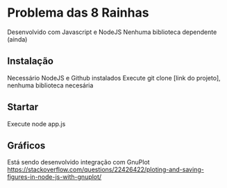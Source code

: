 # Problema das 8 Rainhas
Desenvolvido com Javascript e NodeJS
Nenhuma biblioteca dependente (ainda)

## Instalação
Necessário NodeJS e Github instalados
Execute git clone [link do projeto], nenhuma biblioteca necesária

## Startar
Execute node app.js

## Gráficos
Está sendo desenvolvido integração com GnuPlot
https://stackoverflow.com/questions/22426422/ploting-and-saving-figures-in-node-js-with-gnuplot/